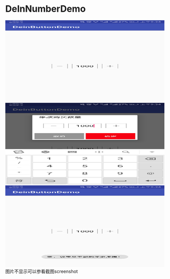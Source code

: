 # DeInNumberDemo

<img src="https://github.com/docwei2050/DeInNumberDemo/blob/master/images/Screenshot_20180314-093408.jpg" width=500 height=256 />
<img src="https://github.com/docwei2050/DeInNumberDemo/blob/master/images/Screenshot_20180314-093411.jpg" width=500 height=256 />
<img src="https://github.com/docwei2050/DeInNumberDemo/blob/master/images/Screenshot_20180314-093430.jpg" width=500 height=256 />
 图片不显示可以参看截图screenshot